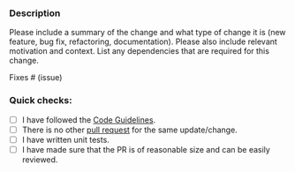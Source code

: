 ### Description

Please include a summary of the change and what type of change it is (new feature, bug fix, refactoring, documentation).
Please also include relevant motivation and context.
List any dependencies that are required for this change.

Fixes # (issue)

### Quick checks:

- [ ] I have followed the [Code Guidelines](https://github.com/ConduitIO/conduit/blob/main/docs/code_guidelines.md).
- [ ] There is no other [pull request](https://github.com/miquido/conduit-connector-azure-storage/pulls) for the same update/change.
- [ ] I have written unit tests.
- [ ] I have made sure that the PR is of reasonable size and can be easily reviewed.
